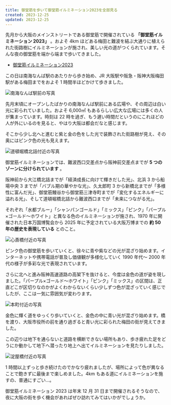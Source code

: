 ```yaml
---
title: 御堂筋を歩いて御堂筋イルミネーション2023を全部見る
created: 2023-12-25
updated: 2023-12-25
---
```


先月から大阪のメインストリートである御堂筋で開催されている **「御堂筋イルミネーション 2023」** 。およそ 4km ほどある梅田と難波を結ぶ大通りに植えられた街路樹にイルミネーションが施され、美しい光の道がつくられています。そんな夜の御堂筋を端から端まで歩いてきました。

- [御堂筋イルミネーション2023](https://www.city.osaka.lg.jp/keizaisenryaku/cmsfiles/contents/0000610/610880/midosuji.pdf)

この日は南海なんば駅のあたりから歩き始め、JR 大阪駅や阪急・阪神大阪梅田駅がある梅田までをおよそ 1 時間半ほどかけて歩きました。

![南海なんば駅前の写真](278a6e84-c20f-44c5-c8f6-1f6790382300)

先月末頃にオープンしたばかりの南海なんば駅前にある広場や、その周辺は白い光に彩られていました。およそ 6,000㎡ もあるらしい広大な広場には多くの人が集まっています。時刻は 22 時を過ぎ、もう遅い時間だというのにこれほどの人が外にいるのを見ると、やはり大阪は都会だなと感じます。

そこから少し北へと進むと紫と金の色をした光で装飾された街路樹が見え、その奥にはピンク色の光も見えます。

![道頓堀橋北詰付近の写真](9fbe677d-b12b-44d5-6d92-651bf15ade00)

御堂筋イルミネーションでは、難波西口交差点から阪神前交差点までが **5 つのゾーンに分けられています** 。

阪神前から大江橋北詰までが「経済成長に向けて輝きだした光」、北浜 3 から船場中央 3 までが「バブル期の華やかな光」、久太郎町 3 から新橋北までが「多様性に富んだ光」、御堂筋鰻谷から御堂筋三津寺町までが「変化するエネルギーに溢れる光」、そして道頓堀橋北詰から難波西口までが「未来につながる光」。

それぞれ「水都ブルー」「シャンパンゴールド」「ミックス」「ピンク」「パープル×ゴールド～ホワイト」と異なる色のイルミネーションが施され、1970 年に開催された日本万国博覧会から 2025 年に予定されている大阪万博までの **約 50 年の歴史を表現している** とのこと。

![心斎橋付近の写真](84f36ef2-2fb2-4071-8297-c4fafddd6d00)

ピンク色の御堂筋を歩いていくと、徐々に青や紫などの光が混ざり始めます。インターネットや携帯電話が普及し価値観が多様化していく 1990 年代～ 2000 年代の様子が多彩な光で表現されています。

さらに北へと進み阪神高速道路の高架下を抜けると、今度は金色の道が姿を現しました。「パープル×ゴールド～ホワイト」「ピンク」「ミックス」の区間は、正直どこが区切りなのかがよくわからないくらい少しずつ色が混ざっていく感じでしたが、ここは一気に雰囲気が変わります。

![本町付近の写真](3a8213c0-9e3e-484c-7d2d-b4408bc94c00)

金色に輝く道をゆっくり歩いていくと、金色の中に青い光が混ざり始めます。橋を渡り、大阪市役所の前を通り過ぎると青い光に彩られた梅田の街が見えてきました。

この辺りは地下を通らないと道路を横断できない場所もあり、歩き疲れた足をどうにか動かして地下へ潜ったり地上へ出てイルミネーションを見たりしました。

![淀屋橋付近の写真](6ac76591-02c5-4727-a757-2fdc4fb80200)

1 時間以上ずっと歩き続けたのでかなり疲れましたが、場所によって色が異なることで飽きずに最後まで楽しめました。4km もある道にイルミネーションを施すの、普通にすごい…。

御堂筋イルミネーション 2023 は年末 12 月 31 日まで開催されるそうなので、夜に大阪の街を歩く機会があればぜひ訪れてみてはいかがでしょうか。
